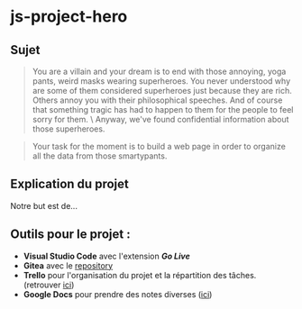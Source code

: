 # js-project-hero

## Sujet

>You are a villain and your dream is to end with those annoying, yoga pants, weird masks wearing superheroes. You never understood why are some of them considered superheroes just because they are rich. Others annoy you with their philosophical speeches. And of course that something tragic has had to happen to them for the people to feel sorry for them. \ Anyway, we've found confidential information about those superheroes.

>Your task for the moment is to build a web page in order to organize all the data from those smartypants.

## Explication du projet

Notre but est de...

## Outils pour le projet :
- **Visual Studio Code** avec l'extension ***Go Live***
- **Gitea** avec le [repository](https://git.ytrack.learn.ynov.com/MLEGER/js-project-hero)
- **Trello** pour l'organisation du projet et la répartition des tâches. (retrouver [ici](''))
- **Google Docs** pour prendre des notes diverses ([ici](https://docs.google.com/document/d/1-eSvuJrMGruAunlntBXCe9iG6dH2hWj5vaIouUKGFF0/edit))



